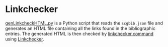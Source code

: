 # Linkchecker

[genLinkcheckHTML.py](genLinkcheckHTML.py) is a Python script that reads the `scgbib.json` file and generates an HTML file containing all the links found in the bibliographic entries.
The generated HTML is then checked by [linkchecker.command](linkchecker.command) using [Linkchecker](https://linkchecker.github.io/linkchecker/).

